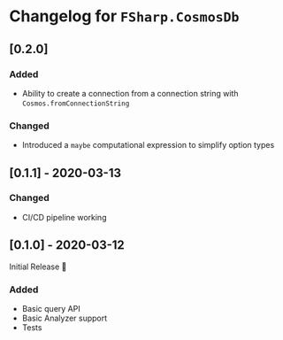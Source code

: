 # Changelog for `FSharp.CosmosDb`

## [0.2.0]

### Added

- Ability to create a connection from a connection string with `Cosmos.fromConnectionString`

### Changed

- Introduced a `maybe` computational expression to simplify option types

## [0.1.1] - 2020-03-13

### Changed

- CI/CD pipeline working

## [0.1.0] - 2020-03-12

Initial Release :tada:

### Added

- Basic query API
- Basic Analyzer support
- Tests

